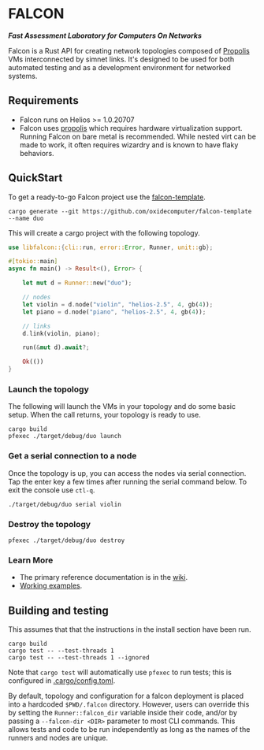 # FALCON

**_Fast Assessment Laboratory for Computers On Networks_**

Falcon is a Rust API for creating network topologies composed of
[Propolis](https://github.com/oxidecomputer/propolis) VMs interconnected by
simnet links. It's designed to be used for both automated testing and as a
development environment for networked systems.

## Requirements

- Falcon runs on Helios >= 1.0.20707
- Falcon uses [propolis](https://github.com/oxidecomputer/propolis) which
  requires hardware virtualization support. Running Falcon on bare metal is
  recommended. While nested virt can be made to work, it often requires wizardry
  and is known to have flaky behaviors.

## QuickStart

To get a ready-to-go Falcon project use the
[falcon-template](https://github.com/oxidecomputer/falcon-template).


```shell
cargo generate --git https://github.com/oxidecomputer/falcon-template --name duo
```

This will create a cargo project with the following topology.

```Rust
use libfalcon::{cli::run, error::Error, Runner, unit::gb};

#[tokio::main]
async fn main() -> Result<(), Error> {

    let mut d = Runner::new("duo");

    // nodes
    let violin = d.node("violin", "helios-2.5", 4, gb(4));
    let piano = d.node("piano", "helios-2.5", 4, gb(4));

    // links
    d.link(violin, piano);

    run(&mut d).await?;

    Ok(())
}
```

### Launch the topology

The following will launch the VMs in your topology and do some basic setup. When
the call returns, your topology is ready to use.

```shell
cargo build
pfexec ./target/debug/duo launch
```

### Get a serial connection to a node

Once the topology is up, you can access the nodes via serial connection. Tap the
enter key a few times after running the serial command below. To exit the
console use `ctl-q`.

```shell
./target/debug/duo serial violin
```

### Destroy the topology

```shell
pfexec ./target/debug/duo destroy
```

### Learn More

- The primary reference documentation is in the [wiki](https://github.com/oxidecomputer/falcon/wiki/Reference).
- [Working examples](examples).

## Building and testing

This assumes that that the instructions in the install section have been run.

```
cargo build
cargo test -- --test-threads 1
cargo test -- --test-threads 1 --ignored
```

Note that `cargo test` will automatically use `pfexec` to run tests; this is configured in
[.cargo/config.toml](.cargo/config.toml).

By default, topology and configuration for a falcon deployment is placed into
a hardcoded  `$PWD/.falcon` directory. However, users can override this by
setting the `Runner::falcon_dir` variable inside their code, and/or by passing
a `--falcon-dir <DIR>` parameter to most CLI commands. This allows tests and
code to be run independently as long as the names of the runners and nodes are
unique.
